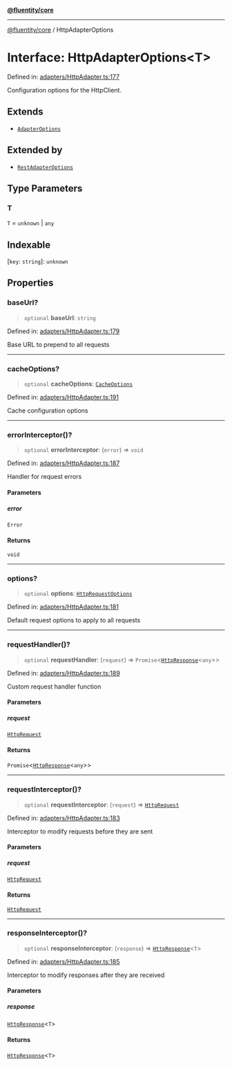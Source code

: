 [**@fluentity/core**](../README.md)

***

[@fluentity/core](../globals.md) / HttpAdapterOptions

# Interface: HttpAdapterOptions\<T\>

Defined in: [adapters/HttpAdapter.ts:177](https://github.com/cedricpierre/fluentity-core/blob/3545f27c0a85945d554127b597e9fe870d03f95a/src/adapters/HttpAdapter.ts#L177)

Configuration options for the HttpClient.

## Extends

- [`AdapterOptions`](AdapterOptions.md)

## Extended by

- [`RestAdapterOptions`](RestAdapterOptions.md)

## Type Parameters

### T

`T` = `unknown` \| `any`

## Indexable

\[`key`: `string`\]: `unknown`

## Properties

### baseUrl?

> `optional` **baseUrl**: `string`

Defined in: [adapters/HttpAdapter.ts:179](https://github.com/cedricpierre/fluentity-core/blob/3545f27c0a85945d554127b597e9fe870d03f95a/src/adapters/HttpAdapter.ts#L179)

Base URL to prepend to all requests

***

### cacheOptions?

> `optional` **cacheOptions**: [`CacheOptions`](CacheOptions.md)

Defined in: [adapters/HttpAdapter.ts:191](https://github.com/cedricpierre/fluentity-core/blob/3545f27c0a85945d554127b597e9fe870d03f95a/src/adapters/HttpAdapter.ts#L191)

Cache configuration options

***

### errorInterceptor()?

> `optional` **errorInterceptor**: (`error`) => `void`

Defined in: [adapters/HttpAdapter.ts:187](https://github.com/cedricpierre/fluentity-core/blob/3545f27c0a85945d554127b597e9fe870d03f95a/src/adapters/HttpAdapter.ts#L187)

Handler for request errors

#### Parameters

##### error

`Error`

#### Returns

`void`

***

### options?

> `optional` **options**: [`HttpRequestOptions`](HttpRequestOptions.md)

Defined in: [adapters/HttpAdapter.ts:181](https://github.com/cedricpierre/fluentity-core/blob/3545f27c0a85945d554127b597e9fe870d03f95a/src/adapters/HttpAdapter.ts#L181)

Default request options to apply to all requests

***

### requestHandler()?

> `optional` **requestHandler**: (`request`) => `Promise`\<[`HttpResponse`](../classes/HttpResponse.md)\<`any`\>\>

Defined in: [adapters/HttpAdapter.ts:189](https://github.com/cedricpierre/fluentity-core/blob/3545f27c0a85945d554127b597e9fe870d03f95a/src/adapters/HttpAdapter.ts#L189)

Custom request handler function

#### Parameters

##### request

[`HttpRequest`](../classes/HttpRequest.md)

#### Returns

`Promise`\<[`HttpResponse`](../classes/HttpResponse.md)\<`any`\>\>

***

### requestInterceptor()?

> `optional` **requestInterceptor**: (`request`) => [`HttpRequest`](../classes/HttpRequest.md)

Defined in: [adapters/HttpAdapter.ts:183](https://github.com/cedricpierre/fluentity-core/blob/3545f27c0a85945d554127b597e9fe870d03f95a/src/adapters/HttpAdapter.ts#L183)

Interceptor to modify requests before they are sent

#### Parameters

##### request

[`HttpRequest`](../classes/HttpRequest.md)

#### Returns

[`HttpRequest`](../classes/HttpRequest.md)

***

### responseInterceptor()?

> `optional` **responseInterceptor**: (`response`) => [`HttpResponse`](../classes/HttpResponse.md)\<`T`\>

Defined in: [adapters/HttpAdapter.ts:185](https://github.com/cedricpierre/fluentity-core/blob/3545f27c0a85945d554127b597e9fe870d03f95a/src/adapters/HttpAdapter.ts#L185)

Interceptor to modify responses after they are received

#### Parameters

##### response

[`HttpResponse`](../classes/HttpResponse.md)\<`T`\>

#### Returns

[`HttpResponse`](../classes/HttpResponse.md)\<`T`\>
